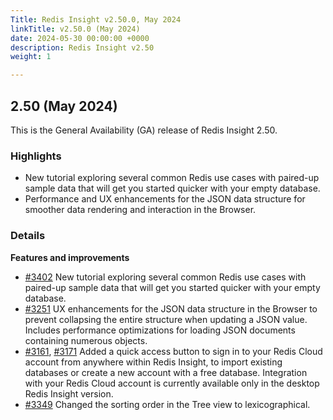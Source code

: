 ```yaml
---
Title: Redis Insight v2.50.0, May 2024
linkTitle: v2.50.0 (May 2024)
date: 2024-05-30 00:00:00 +0000
description: Redis Insight v2.50
weight: 1

---
```

## 2.50 (May 2024)
This is the General Availability (GA) release of Redis Insight 2.50.

### Highlights
- New tutorial exploring several common Redis use cases with paired-up sample data that will get you started quicker with your empty database.
- Performance and UX enhancements for the JSON data structure for smoother data rendering and interaction in the Browser.

### Details

**Features and improvements**
- [#3402](https://github.com/RedisInsight/RedisInsight/pull/3402) New tutorial exploring several common Redis use cases with paired-up sample data that will get you started quicker with your empty database.
- [#3251](https://github.com/RedisInsight/RedisInsight/pull/3251) UX enhancements for the JSON data structure in the Browser to prevent collapsing the entire structure when updating a JSON value. Includes performance optimizations for loading JSON documents containing numerous objects.
- [#3161](https://github.com/RedisInsight/RedisInsight/pull/3161), [#3171](https://github.com/RedisInsight/RedisInsight/pull/3171) Added a quick access button to sign in to your Redis Cloud account from anywhere within Redis Insight, to import existing databases or create a new account with a free database. Integration with your Redis Cloud account is currently available only in the desktop Redis Insight version.
- [#3349](https://github.com/RedisInsight/RedisInsight/pull/3349) Changed the sorting order in the Tree view to lexicographical.
